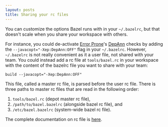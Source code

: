 ```yaml
---
layout: posts
title: Sharing your rc files
---
```


You can customize the options Bazel runs with in your `~/.bazelrc`, but
that doesn't scale when you share your workspace with others.

For instance, you could de-activate [Error Prone](http://errorprone.info)'s
[DepAnn](http://errorprone.info/bugpattern/DepAnn) checks by adding the
`--javacopt="-Xep:DepAnn:OFF"` flag in your `~/.bazelrc`. However, `~/.bazelrc`
is not really convenient as it a user file, not shared with
your team. You could instead add a rc file at `tools/bazel.rc` in your workspace
with the content of the bazelrc file you want to share with your team:

```
build --javacopt="-Xep:DepAnn:OFF"
```

This file, called a master rc file, is parsed before the user rc file. There is
three paths to master rc files that are read in the following order:

  1. `tools/bazel.rc` (depot master rc file),
  2. `/path/to/bazel.bazelrc` (alongside bazel rc file), and
  3. `/etc/bazel.bazelrc` (system-wide bazel rc file).

The complete documentation on rc file is [here](http://bazel.build/docs/bazel-user-manual.html#bazelrc).
